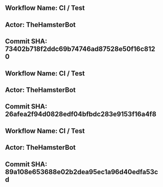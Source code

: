 
## Workflow Name: CI / Test 
## Actor: TheHamsterBot 
## Commit SHA: 73402b718f2ddc69b74746ad87528e50f16c8120 

## Workflow Name: CI / Test 
## Actor: TheHamsterBot 
## Commit SHA: 26afea2f94d0828edf04bfbdc283e9153f16a4f8 

## Workflow Name: CI / Test 
## Actor: TheHamsterBot 
## Commit SHA: 89a108e653688e02b2dea95ec1a96d40edfa53cd 
